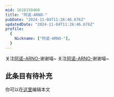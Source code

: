 ```yaml
---
mid: 1628150460
title: "阿诺-ARNO-"
pubDate: "2024-11-04T11:26:46.676Z"
updatedDate: "2024-11-04T11:26:46.676Z"
profile:
  {
    Nickname: ["阿诺-ARNO-"],
  }
---
```


关注[阿诺-ARNO-](https://space.bilibili.com/1628150460)谢谢喵~ 关注[阿诺-ARNO-](https://space.bilibili.com/1628150460)谢谢喵~

## 此条目有待补充
你可以在[这里](https://github.com/Yuhanawa/VTuber.ICU-Content/edit/master/v/阿诺-ARNO-/index.md)编辑本文

